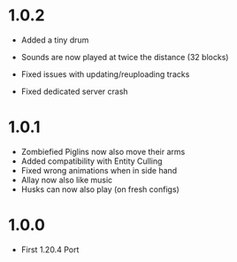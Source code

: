 # 1.0.2


* Added a tiny drum
* Sounds are now played at twice the distance (32 blocks)
* Fixed issues with updating/reuploading tracks

* Fixed dedicated server crash

# 1.0.1

* Zombiefied Piglins now also move their arms
* Added compatibility with Entity Culling
* Fixed wrong animations when in side hand
* Allay now also like music
* Husks can now also play (on fresh configs)


# 1.0.0

* First 1.20.4 Port
